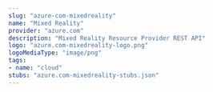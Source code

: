 ```yaml
---
slug: "azure-com-mixedreality"
name: "Mixed Reality"
provider: "azure.com"
description: "Mixed Reality Resource Provider REST API"
logo: "azure.com-mixedreality-logo.png"
logoMediaType: "image/png"
tags:
- name: "cloud"
stubs: "azure.com-mixedreality-stubs.json"
---
```

